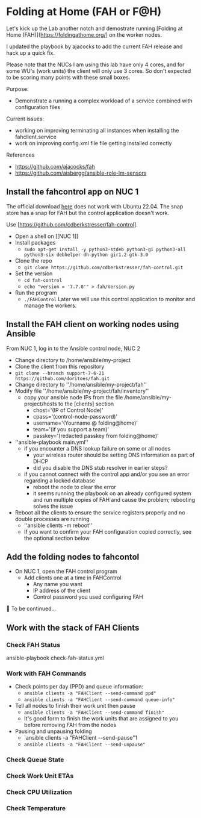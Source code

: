 # Folding at Home (FAH or F@H)
Let's kick up the Lab another notch and demostrate running [Folding at Home (FAH)](https://foldingathome.org/] on the worker nodes.

I updated the playbook by ajacocks to add the current FAH release and hack up a quick fix.

Please note that the NUCs I am using this lab have only 4 cores, and for some WU's (work units) the client will only use 3 cores. So don't expected to be scoring many points with these small boxes.

Purpose:
- Demonstrate a running a complex workload of a service combined with configuration files

Current issues:
- working on improving terminating all instances when installing the fahclient.service
- work on improving config.xml file file getting installed correctly

References
- https://github.com/ajacocks/fah
- https://github.com/aisbergg/ansible-role-lm-sensors

## Install the fahcontrol app on NUC 1
The official download [here](https://foldingathome.org/alternative-downloads/?lng=en) does not work with Ubuntu 22.04. The snap store has a snap for FAH but the control application doesn't work.

Use [https://github.com/cdberkstresser/fah-control].
- Open a shell on [[NUC 1]]
- Install packages
  - `sudo apt-get install -y python3-stdeb python3-gi python3-all python3-six debhelper dh-python gir1.2-gtk-3.0`
- Clone the repo
  - `git clone https://github.com/cdberkstresser/fah-control.git`
- Set the version
  - `cd fah-control`
  - `echo "version = '7.7.0'" > fah/Version.py`
- Run the program
  - `./FAHControl`
Later we will use this control application to monitor and manage the workers.

## Install the FAH client on working nodes using Ansible
From NUC 1, log in to the Ansible control node, NUC 2
- Change directory to /home/ansible/my-project
-  Clone the client from this repository
  - `git clone --branch support-7-6-21 https://github.com/doritoes/fah.git`
- Change directory to ''/home/ansible/my-project/fah''
- Modify file ''/home/ansible/my-project/fah/inventory''
  - copy your ansible node IPs from the file /home/ansible/my-project/hosts to the [clients] section
    - chost='(IP of Control Node)'
    - cpass='(control-node-password)'
    - username='(Yourname @ folding@home)'
    - team='(if you support a team)'
    - passkey='(redacted passkey from folding@home)'
- ''ansible-playbook main.yml''
  - if you encounter a DNS lookup failure on some or all nodes
     - your wireless router should be setting DNS information as part of DHCP
     - did you disable the DNS stub resolver in earlier steps?
  - if you cannot connect with the control app and/or you see an error regarding a locked database
    - reboot the node to clear the error
    - it seems running the playbook on an already configured system and run multiple copies of FAH and cause the problem; rebooting solves the issue
- Reboot all the clients to ensure the service registers properly and no double processes are running
  -  ''ansible clients -m reboot''
  -  If you want to confirm your FAH configuration copied correctly, see the optional section below

## Add the folding nodes to fahcontol
- On NUC 1, open the FAH control program
  - Add clients one at a time in FAHControl
    - Any name you want
    - IP address of the client
    - Control password you used configuring FAH

🚧 To be continued...

## Work with the stack of FAH Clients
### Check FAH Status
ansible-playbook check-fah-status.yml

### Work with FAH Commands
- Check points per day (PPD) and queue information:
  - `ansible clients -a "FAHClient --send-command ppd"`
  - `ansible clients -a "FAHClient --send-command queue-info"`
- Tell all nodes to finish their work unit then pause
  - `ansible clients -a "FAHClient --send-command finish"`
  - It's good form to finish the work units that are assigned to you before removing FAH from the nodes
- Pausing and unpausing folding
  - `ansible clients -a "FAHClient --send-pause"1
  - `ansible clients -a "FAHClient --send-unpause"`

### Check Queue State
### Check Work Unit ETAs
### Check CPU Utilization
### Check Temperature

